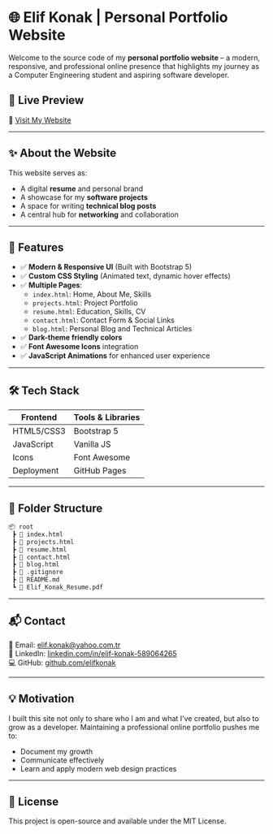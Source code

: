 # 🌐 Elif Konak | Personal Portfolio Website

Welcome to the source code of my **personal portfolio website** – a modern, responsive, and professional online presence that highlights my journey as a Computer Engineering student and aspiring software developer.

## 📌 Live Preview

🔗 [Visit My Website](https://elifkk14.github.io)

---

## ✨ About the Website

This website serves as:
- A digital **resume** and personal brand
- A showcase for my **software projects**
- A space for writing **technical blog posts**
- A central hub for **networking** and collaboration

---

## 🎨 Features

- ✅ **Modern & Responsive UI** (Built with Bootstrap 5)
- ✅ **Custom CSS Styling** (Animated text, dynamic hover effects)
- ✅ **Multiple Pages**:  
  - `index.html`: Home, About Me, Skills  
  - `projects.html`: Project Portfolio  
  - `resume.html`: Education, Skills, CV  
  - `contact.html`: Contact Form & Social Links  
  - `blog.html`: Personal Blog and Technical Articles
- ✅ **Dark-theme friendly colors**
- ✅ **Font Awesome Icons** integration
- ✅ **JavaScript Animations** for enhanced user experience

---

## 🛠️ Tech Stack

| Frontend       | Tools & Libraries       |
|----------------|--------------------------|
| HTML5/CSS3     | Bootstrap 5              |
| JavaScript     | Vanilla JS               |
| Icons          | Font Awesome             |
| Deployment     | GitHub Pages             |

---

## 📁 Folder Structure

```bash
📦 root
 ┣ 📄 index.html
 ┣ 📄 projects.html
 ┣ 📄 resume.html
 ┣ 📄 contact.html
 ┣ 📄 blog.html
 ┣ 📄 .gitignore
 ┣ 📄 README.md
 ┗ 📄 Elif_Konak_Resume.pdf
```

---

## 📬 Contact

📧 Email: elif.konak@yahoo.com.tr  
💼 LinkedIn: [linkedin.com/in/elif-konak-589064265](https://linkedin.com/in/elif-konak-589064265)  
💻 GitHub: [github.com/elifkonak](https://github.com/elifkonak)

---

## 💡 Motivation

I built this site not only to share who I am and what I’ve created, but also to grow as a developer. Maintaining a professional online portfolio pushes me to:

- Document my growth  
- Communicate effectively  
- Learn and apply modern web design practices  

---

## 📄 License

This project is open-source and available under the MIT License.



